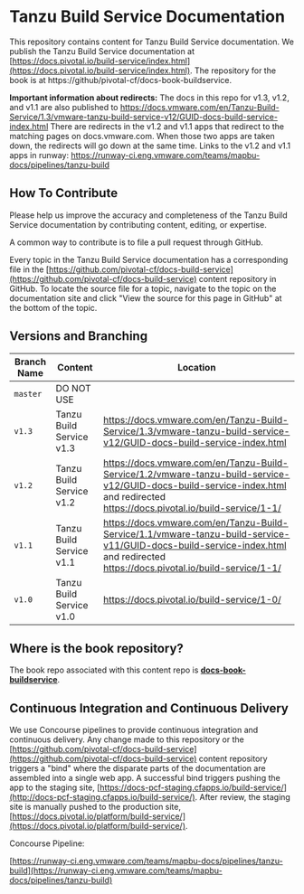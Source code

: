 # Tanzu Build Service Documentation

This repository contains content for Tanzu Build Service documentation. We publish the Tanzu Build Service documentation at
[https://docs.pivotal.io/build-service/index.html](https://docs.pivotal.io/build-service/index.html).
The repository for the book is at https://github/pivotal-cf/docs-book-buildservice.

**Important information about redirects:** The docs in this repo for v1.3, v1.2, and v1.1 are also published to https://docs.vmware.com/en/Tanzu-Build-Service/1.3/vmware-tanzu-build-service-v12/GUID-docs-build-service-index.html
There are redirects in the v1.2 and v1.1 apps that redirect to the matching pages on docs.vmware.com.
When those two apps are taken down, the redirects will go down at the same time.
Links to the v1.2 and v1.1 apps in runway: https://runway-ci.eng.vmware.com/teams/mapbu-docs/pipelines/tanzu-build

## How To Contribute

Please help us improve the accuracy and completeness of the Tanzu Build Service documentation by contributing content, editing,
or expertise.

A common way to contribute is to file a pull request through GitHub.

Every topic in the Tanzu Build Service documentation has a corresponding file in the
[https://github.com/pivotal-cf/docs-build-service](https://github.com/pivotal-cf/docs-build-service) content repository in
GitHub. To locate the source file for a topic, navigate to the topic on the documentation site and click "View
the source for this page in GitHub" at the bottom of the topic.

## Versions and Branching

| **Branch Name** | **Content** | **Location** |
|-----------------|-------------|--------------|
| `master` | DO NOT USE | |
| `v1.3`  | Tanzu Build Service v1.3  | https://docs.vmware.com/en/Tanzu-Build-Service/1.3/vmware-tanzu-build-service-v12/GUID-docs-build-service-index.html |
| `v1.2`   | Tanzu Build Service v1.2  | https://docs.vmware.com/en/Tanzu-Build-Service/1.2/vmware-tanzu-build-service-v12/GUID-docs-build-service-index.html and  redirected https://docs.pivotal.io/build-service/1-1/  |
| `v1.1`   | Tanzu Build Service v1.1  | https://docs.vmware.com/en/Tanzu-Build-Service/1.1/vmware-tanzu-build-service-v11/GUID-docs-build-service-index.html and  redirected https://docs.pivotal.io/build-service/1-1/  |
| `v1.0`   | Tanzu Build Service v1.0    | https://docs.pivotal.io/build-service/1-0/ |

## Where is the book repository?

The  book repo associated with this content repo is [**docs-book-buildservice**](https://github.com/pivotal-cf/docs-book-buildservice).

## Continuous Integration and Continuous Delivery

We use Concourse pipelines to provide continuous integration and continuous delivery. Any change made to this repository
or the [https://github.com/pivotal-cf/docs-build-service](https://github.com/pivotal-cf/docs-build-service) content repository
triggers a "bind" where the disparate parts of the documentation are assembled into a single web app. A successful bind
triggers pushing the app to the staging site,
[https://docs-pcf-staging.cfapps.io/build-service/](http://docs-pcf-staging.cfapps.io/build-service/). After
review, the staging site is manually pushed to the production site,
[https://docs.pivotal.io/platform/build-service/](https://docs.pivotal.io/platform/build-service/).

Concourse Pipeline:

[https://runway-ci.eng.vmware.com/teams/mapbu-docs/pipelines/tanzu-build](https://runway-ci.eng.vmware.com/teams/mapbu-docs/pipelines/tanzu-build)
